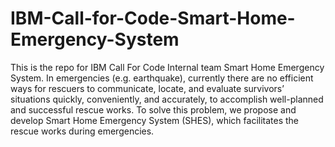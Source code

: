 # IBM-Call-for-Code-Smart-Home-Emergency-System
This is the repo for IBM Call For Code Internal team Smart Home Emergency System. In emergencies (e.g. earthquake), currently there are no efficient ways for rescuers to communicate, locate, and evaluate survivors’ situations quickly, conveniently, and accurately, to accomplish well-planned and successful rescue works. To solve this problem, we propose and develop Smart Home Emergency System (SHES), which facilitates the rescue works during emergencies.
